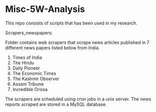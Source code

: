 # Misc-5W-Analysis
This repo consists of scripts that has been used in my research.

Scrapers_newspapers:

  Folder contains web scrapers that scrape news articles published in 7 different news papers listed below from India.
  1. Times of India
  2. The Hindu
  3. Daily Pioneer
  4. The Economic Times
  5. The Kashmir Observer
  6. Assam Tribune
  7. Incredible Orissa

The scrapers are scheduled using cron jobs in a unix server. The news reports scraped are stored in a MySQL database.
